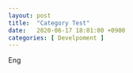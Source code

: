 ```yaml
---
layout: post
title:  "Category Test"
date:   2020-06-17 18:01:00 +0900
categories: [ Develpoment ]
---
```


Eng

